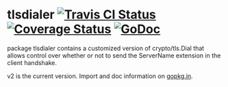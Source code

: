 tlsdialer [![Travis CI Status](https://travis-ci.org/getlantern/tlsdialer.svg?branch=master)](https://travis-ci.org/getlantern/tlsdialer)&nbsp;[![Coverage Status](https://coveralls.io/repos/getlantern/tlsdialer/badge.png)](https://coveralls.io/r/getlantern/tlsdialer)&nbsp;[![GoDoc](https://godoc.org/github.com/getlantern/tlsdialer?status.png)](http://godoc.org/github.com/getlantern/tlsdialer)
==========
package tlsdialer contains a customized version of crypto/tls.Dial that allows
control over whether or not to send the ServerName extension in the client
handshake.

v2 is the current version.  Import and doc information on
[gopkg.in](http://gopkg.in/getlantern/tlsdialer.v2).